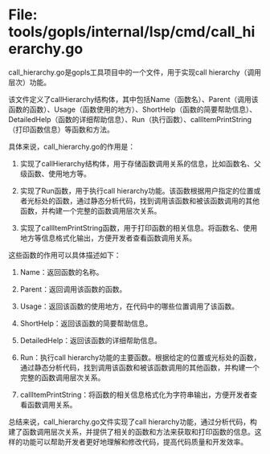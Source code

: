 # File: tools/gopls/internal/lsp/cmd/call_hierarchy.go

call_hierarchy.go是gopls工具项目中的一个文件，用于实现call hierarchy（调用层次）功能。

该文件定义了callHierarchy结构体，其中包括Name（函数名）、Parent（调用该函数的函数）、Usage（函数使用的地方）、ShortHelp（函数的简要帮助信息）、DetailedHelp（函数的详细帮助信息）、Run（执行函数）、callItemPrintString（打印函数信息）等函数和方法。

具体来说，call_hierarchy.go的作用是：

1. 实现了callHierarchy结构体，用于存储函数调用关系的信息，比如函数名、父级函数、使用地方等。

2. 实现了Run函数，用于执行call hierarchy功能。该函数根据用户指定的位置或者光标处的函数，通过静态分析代码，找到调用该函数和被该函数调用的其他函数，并构建一个完整的函数调用层次关系。

3. 实现了callItemPrintString函数，用于打印函数的相关信息。将函数名、使用地方等信息格式化输出，方便开发者查看函数调用关系。

这些函数的作用可以具体描述如下：

1. Name：返回函数的名称。

2. Parent：返回调用该函数的函数。

3. Usage：返回该函数的使用地方，在代码中的哪些位置调用了该函数。

4. ShortHelp：返回该函数的简要帮助信息。

5. DetailedHelp：返回该函数的详细帮助信息。

6. Run：执行call hierarchy功能的主要函数。根据给定的位置或光标处的函数，通过静态分析代码，找到调用该函数和被该函数调用的其他函数，并构建一个完整的函数调用层次关系。

7. callItemPrintString：将函数的相关信息格式化为字符串输出，方便开发者查看函数调用关系。

总结来说，call_hierarchy.go文件实现了call hierarchy功能，通过分析代码，构建了函数调用层次关系，并提供了相关的函数和方法来获取和打印函数的信息。这样的功能可以帮助开发者更好地理解和修改代码，提高代码质量和开发效率。


